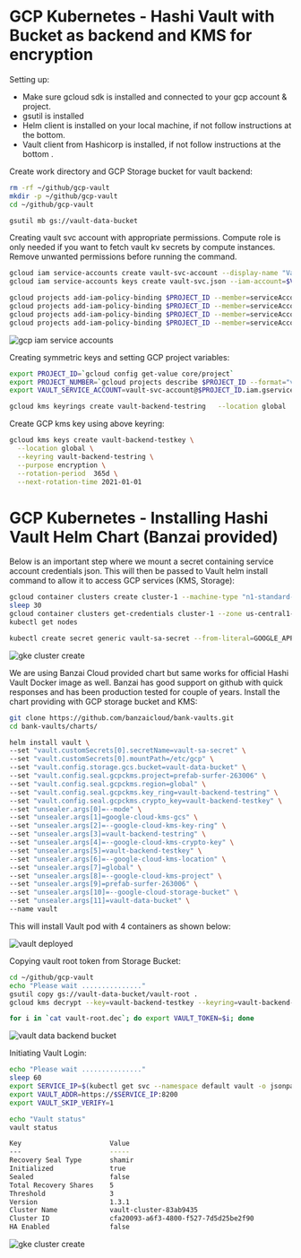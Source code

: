 # GCP Kubernetes - Hashi Vault with Bucket as backend and KMS for encryption

Setting up:
* Make sure gcloud sdk is installed and connected to your gcp account & project. 
* gsutil is installed
* Helm client is installed on your local machine, if not follow instructions at the bottom. 
* Vault client from Hashicorp is installed, if not follow instructions at the bottom .


Create work directory and GCP Storage bucket for vault backend:

```bash
rm -rf ~/github/gcp-vault
mkdir -p ~/github/gcp-vault
cd ~/github/gcp-vault

gsutil mb gs://vault-data-bucket
```

Creating vault svc account with appropriate permissions. Compute role is only needed if you want to fetch vault kv secrets by compute instances. Remove unwanted permissions before running the command. 
```bash
gcloud iam service-accounts create vault-svc-account --display-name "Vault Service Account"
gcloud iam service-accounts keys create vault-svc.json --iam-account=$VAULT_SERVICE_ACCOUNT 

gcloud projects add-iam-policy-binding $PROJECT_ID --member=serviceAccount:$VAULT_SERVICE_ACCOUNT --role=roles/iam.serviceAccountUser
gcloud projects add-iam-policy-binding $PROJECT_ID --member=serviceAccount:$VAULT_SERVICE_ACCOUNT --role=roles/iam.serviceAccountKeyUser
gcloud projects add-iam-policy-binding $PROJECT_ID --member=serviceAccount:$VAULT_SERVICE_ACCOUNT --role=roles/compute.User
gcloud projects add-iam-policy-binding $PROJECT_ID --member=serviceAccount:$VAULT_SERVICE_ACCOUNT --role=roles/cloudkms.User
```

![gcp iam service accounts](assets/gcp-iam-service-accounts.jpg?raw=true "gcp iam service accounts")


Creating symmetric keys and setting GCP project variables:

```bash
export PROJECT_ID=`gcloud config get-value core/project`
export PROJECT_NUMBER=`gcloud projects describe $PROJECT_ID --format="value(projectNumber)"`
export VAULT_SERVICE_ACCOUNT=vault-svc-account@$PROJECT_ID.iam.gserviceaccount.com

gcloud kms keyrings create vault-backend-testring   --location global
```

Create GCP kms key using above keyring:

```bash
gcloud kms keys create vault-backend-testkey \
  --location global \
  --keyring vault-backend-testring \
  --purpose encryption \
  --rotation-period  365d \
  --next-rotation-time 2021-01-01
```


# GCP Kubernetes - Installing Hashi Vault Helm Chart (Banzai provided)

Below is an important step where we mount a secret containing service account credentials json. This will then be passed to Vault helm install command to allow it to access GCP services (KMS, Storage):

```bash
gcloud container clusters create cluster-1 --machine-type "n1-standard-1" --zone us-central1-a  --num-nodes 2 --enable-ip-alias
sleep 30
gcloud container clusters get-credentials cluster-1 --zone us-central1-a
kubectl get nodes

kubectl create secret generic vault-sa-secret --from-literal=GOOGLE_APPLICATION_CREDENTIALS=/etc/gcp/service-account.json --from-file=service-account.json=./vault-svc.json
```
![gke cluster create](assets/gke-cluster-create.jpg?raw=true "gke cluster create")

We are using Banzai Cloud provided chart but same works for official Hashi Vault Docker image as well. Banzai has good support on github with quick responses and has been production tested for couple of years. Install the chart providing with GCP storage bucket and KMS:

```bash
git clone https://github.com/banzaicloud/bank-vaults.git
cd bank-vaults/charts/
```

```bash
helm install vault \
--set "vault.customSecrets[0].secretName=vault-sa-secret" \
--set "vault.customSecrets[0].mountPath=/etc/gcp" \
--set "vault.config.storage.gcs.bucket=vault-data-bucket" \
--set "vault.config.seal.gcpckms.project=prefab-surfer-263006" \
--set "vault.config.seal.gcpckms.region=global" \
--set "vault.config.seal.gcpckms.key_ring=vault-backend-testring" \
--set "vault.config.seal.gcpckms.crypto_key=vault-backend-testkey" \
--set "unsealer.args[0]=--mode" \
--set "unsealer.args[1]=google-cloud-kms-gcs" \
--set "unsealer.args[2]=--google-cloud-kms-key-ring" \
--set "unsealer.args[3]=vault-backend-testring" \
--set "unsealer.args[4]=--google-cloud-kms-crypto-key" \
--set "unsealer.args[5]=vault-backend-testkey" \
--set "unsealer.args[6]=--google-cloud-kms-location" \
--set "unsealer.args[7]=global" \
--set "unsealer.args[8]=--google-cloud-kms-project" \
--set "unsealer.args[9]=prefab-surfer-263006" \
--set "unsealer.args[10]=--google-cloud-storage-bucket" \
--set "unsealer.args[11]=vault-data-bucket" \
--name vault
```

This will install Vault pod with 4 containers as shown below:

![vault deployed](assets/vault-deployed.jpg?raw=true "vault deployed")


Copying vault root token from Storage Bucket:

```bash
cd ~/github/gcp-vault
echo "Please wait ..............."
gsutil copy gs://vault-data-bucket/vault-root .
gcloud kms decrypt --key=vault-backend-testkey --keyring=vault-backend-testring --location=global --ciphertext-file=vault-root --plaintext-file=vault-root.dec

for i in `cat vault-root.dec`; do export VAULT_TOKEN=$i; done
```

![vault data backend bucket](assets/vault-data-backend-bucket.jpg?raw=true "vault data backend bucket")


Initiating Vault Login:
```bash
echo "Please wait ..............."
sleep 60
export SERVICE_IP=$(kubectl get svc --namespace default vault -o jsonpath='{.status.loadBalancer.ingress[0].ip}')
export VAULT_ADDR=https://$SERVICE_IP:8200
export VAULT_SKIP_VERIFY=1

echo "Vault status"
vault status

Key                      Value
---                      -----
Recovery Seal Type       shamir
Initialized              true
Sealed                   false
Total Recovery Shares    5
Threshold                3
Version                  1.3.1
Cluster Name             vault-cluster-83ab9435
Cluster ID               cfa20093-a6f3-4800-f527-7d5d25be2f90
HA Enabled               false
```

![gke cluster create](assets/vault-root-token-permissions.jpg?raw=true "gke cluster create")
